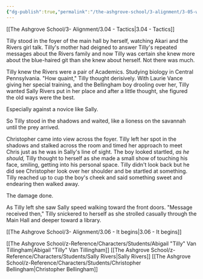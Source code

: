 ```yaml
---
{"dg-publish":true,"permalink":"/the-ashgrove-school/3-alignment/3-05-war-declaration/"}
---
```


[[The Ashgrove School/3- Alignment/3.04 - Tactics\|3.04 - Tactics]]

Tilly stood in the foyer of the main hall by herself, watching Akari and the Rivers girl talk. Tilly's mother had deigned to answer Tilly's repeated messages about the Rivers family and now Tilly was certain she knew more about the blue-haired git than she knew about herself. Not there was much. 

Tilly knew the Rivers were a pair of Academics. Studying biology in Central Pennsylvania. "How quaint," Tilly thought derisively. With Laurie Vance giving her special training, and the Bellingham boy drooling over her, Tilly wanted Sally Rivers put in her place and after a little thought, she figured the old ways were the best. 

Especially against a novice like Sally.

So Tilly stood in the shadows and waited, like a lioness on the savannah until the prey arrived. 

Christopher came into view across the foyer. Tilly left her spot in the shadows and stalked across the room and timed her approach to meet Chris just as he was in Sally's line of sight. The boy looked startled, *as he should,* Tilly thought to herself as she made a small show of touching his face, smiling, getting into his personal space. Tilly didn't look back but he did see Christopher look over her shoulder and be startled at something. Tilly reached up to cup the boy's cheek and said something sweet and endearing then walked away. 

The damage done. 

As Tilly left she saw Sally speed walking toward the front doors. "Message received then," Tilly snickered to herself as she strolled casually through the Main Hall and deeper toward a library. 

[[The Ashgrove School/3- Alignment/3.06 - It begins\|3.06 - It begins]]

[[The Ashgrove School/z-Reference/Characters/Students/Abigail "Tilly" Van Tillingham\|Abigail "Tilly" Van Tillingham]]
[[The Ashgrove School/z-Reference/Characters/Students/Sally Rivers\|Sally Rivers]]
[[The Ashgrove School/z-Reference/Characters/Students/Christopher Bellingham\|Christopher Bellingham]]

